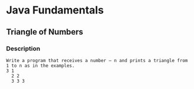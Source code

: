 # Java Fundamentals

## Triangle of Numbers

### Description
    Write a program that receives a number – n and prints a triangle from 1 to n as in the examples.
    3 1 
      2 2 
      3 3 3